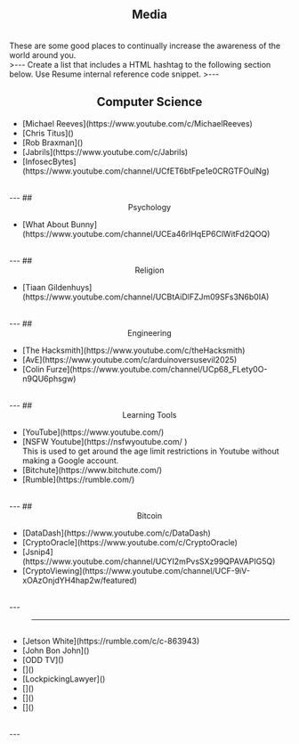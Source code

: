 ## <center>Media</center>
<br>
These are some good places to continually increase the awareness of the world around you.
<br>
>---
Create a list that includes a HTML hashtag to the following section below. Use Resume internal reference code snippet.
>---

## <center>Computer Science</center>
<ul>
  <li>[Michael Reeves](https://www.youtube.com/c/MichaelReeves)</li>
  <li>[Chris Titus]()</li>
  <li>[Rob Braxman]()</li>
  <li>[Jabrils](https://www.youtube.com/c/Jabrils)</li>
  <li>[InfosecBytes](https://www.youtube.com/channel/UCfET6btFpe1e0CRGTFOulNg)</li>
</ul>
<br>
---
## <center>Psychology</center>
<ul>
  <li>[What About Bunny](https://www.youtube.com/channel/UCEa46rlHqEP6ClWitFd2QOQ)</li>
</ul>
<br>
---
## <center>Religion</center>
<ul>
  <li>[Tiaan Gildenhuys](https://www.youtube.com/channel/UCBtAiDlFZJm09SFs3N6b0IA)</li>
</ul>
<br>
---
## <center>Engineering</center>
<ul>
  <li>[The Hacksmith](https://www.youtube.com/c/theHacksmith)</li>
  <li>[AvE](https://www.youtube.com/c/arduinoversusevil2025)</li>
  <li>[Colin Furze](https://www.youtube.com/channel/UCp68_FLety0O-n9QU6phsgw)</li>
</ul>
<br>
---
## <center>Learning Tools</center>
<ul>
  <li>[YouTube](https://www.youtube.com/)</li>
  <li>[NSFW Youtube](https://nsfwyoutube.com/ )</li> This is used to get around the age limit restrictions in Youtube without making a Google account.
  <li>[Bitchute](https://www.bitchute.com/)</li>
  <li>[Rumble](https://rumble.com/)</li>
</ul>
<br>
---
## <center>Bitcoin</center>
<ul>
  <li>[DataDash](https://www.youtube.com/c/DataDash)</li>
  <li>[CryptoOracle](https://www.youtube.com/c/CryptoOracle)</li>
  <li>[Jsnip4](https://www.youtube.com/channel/UCYI2mPvsSXz99QPAVAPIG5Q)</li>
  <li>[CryptoViewing](https://www.youtube.com/channel/UCF-9iV-xOAzOnjdYH4hap2w/featured)</li>
</ul>
<br>
---


 >---
 ## <center></center>
<ul>
    <li>[Jetson White](https://rumble.com/c/c-863943)</li>
    <li>[John Bon John]()</li>
    <li>[ODD TV]()</li>
    <li>[]()</li>
    <li>[LockpickingLawyer]()</li>
    <li>[]()</li>
    <li>[]()</li>
    <li>[]()</li>
</ul>
<br>
---
